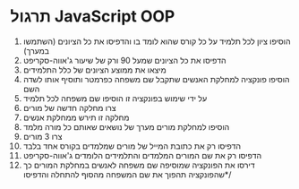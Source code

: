 # תרגול JavaScript OOP

1. הוסיפו ציון לכל תלמיד על כל קורס שהוא לומד בו והדפיסו את כל הציונים (השתמשו במערך)
2. הדפיסו את כל הציונים שמעל 90 ורק של שיעור ג'אווה-סקריפט
3. מיצאו את ממוצע הציונים של כלל התלמידים
4. הוסיפו פונקציה למחלקת האנשים שתקבל שם משפחה כפרמטר ותוסיף אותו לשדה השם
5. על ידי שימוש בפונקציה זו הוסיפו שם משפחה לכל תלמיד
6. צרו מחלקה חדשה של מורים
7. מחלקה זו תירש ממחלקת אנשים
8. הוסיפו למחלקת מורים מערך של נושאים שאותם כל מורה מלמד
9. צרו 3 מורים
10. הדפיסו רק את כתובת המייל של מורים שמלמדים בקורס אחד בלבד
11. הדפיסו רק את שם המורים המלמדים והתלמידים הלומדים ג'אווה-סקריפט
12. דירסו את הפונקציה שמוסיפה שם משפחה לאנשים במחלקת המורים כך שהפונקציה תהפוך את שם המשפחה מהסוף להתחלה והדפיסו*/
